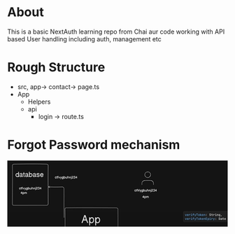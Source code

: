 # About

This is a basic NextAuth learning repo from Chai aur code working with API based User handling including auth, management etc

# Rough Structure

- src, app-> contact-> page.ts
- App
  - Helpers
  - api
    - login -> route.ts

# Forgot Password mechanism

![alt text](image.png)
